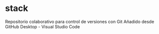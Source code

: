 # stack
Repositorio colaborativo para control de versiones con Git
Añadido desde GitHub Desktop - Visual Studio Code
